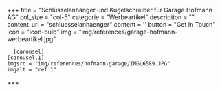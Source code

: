 +++
  title = "Schlüsselanhänger und Kugelschreiber für Garage Hofmann AG"
col_size = "col-5"
  categorie = "Werbeartikel"
  description = ""
  content_url = "schluesselanhaenger"
  content = ''
  button = "Get In Touch"
  icon = "icon-bulb"
  img = "img/references/garage-hofmann-werbeartikel.jpg"
  
      [carousel]
    [carousel.1]
    imgsrc = "img/references/hofmann-garage/IMGL6589.JPG"
    imgalt = "ref 1"    
+++